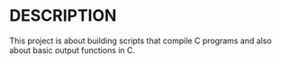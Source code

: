 # DESCRIPTION
This project is about building scripts that compile C programs and also about basic output functions in C.
